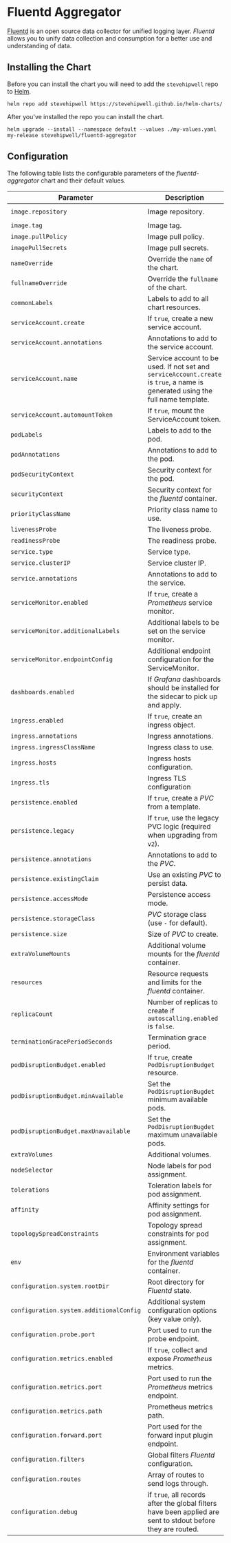 # Fluentd Aggregator

[Fluentd](https://www.fluentd.org/) is an open source data collector for unified logging layer. _Fluentd_ allows you to unify data collection and consumption for a better use and understanding of data.

## Installing the Chart

Before you can install the chart you will need to add the `stevehipwell` repo to [Helm](https://helm.sh/).

```shell
helm repo add stevehipwell https://stevehipwell.github.io/helm-charts/
```

After you've installed the repo you can install the chart.

```shell
helm upgrade --install --namespace default --values ./my-values.yaml my-release stevehipwell/fluentd-aggregator
```

## Configuration

The following table lists the configurable parameters of the _fluentd-aggregator_ chart and their default values.

| Parameter                               | Description                                                                                                                     | Default                                   |
| --------------------------------------- | ------------------------------------------------------------------------------------------------------------------------------- | ----------------------------------------- |
| `image.repository`                      | Image repository.                                                                                                               | `ghcr.io/stevehipwell/fluentd-aggregator` |
| `image.tag`                             | Image tag.                                                                                                                      | `.Chart.AppVersion`                       |
| `image.pullPolicy`                      | Image pull policy.                                                                                                              | `IfNotPresent`                            |
| `imagePullSecrets`                      | Image pull secrets.                                                                                                             | `[]`                                      |
| `nameOverride`                          | Override the `name` of the chart.                                                                                               | `""`                                      |
| `fullnameOverride`                      | Override the `fullname` of the chart.                                                                                           | `""`                                      |
| `commonLabels`                          | Labels to add to all chart resources.                                                                                           | `{}`                                      |
| `serviceAccount.create`                 | If `true`, create a new service account.                                                                                        | `true`                                    |
| `serviceAccount.annotations`            | Annotations to add to the service account.                                                                                      | `{}`                                      |
| `serviceAccount.name`                   | Service account to be used. If not set and `serviceAccount.create` is `true`, a name is generated using the full name template. | `""`                                      |
| `serviceAccount.automountToken`         | If `true`, mount the ServiceAccount token.                                                                                      | `false`                                   |
| `podLabels`                             | Labels to add to the pod.                                                                                                       | `{}`                                      |
| `podAnnotations`                        | Annotations to add to the pod.                                                                                                  | `{}`                                      |
| `podSecurityContext`                    | Security context for the pod.                                                                                                   | `{fsGroup: 2000}`                         |
| `securityContext`                       | Security context for the _fluentd_ container.                                                                                   | `{}`                                      |
| `priorityClassName`                     | Priority class name to use.                                                                                                     | `""`                                      |
| `livenessProbe`                         | The liveness probe.                                                                                                             | See _values.yaml_                         |
| `readinessProbe`                        | The readiness probe.                                                                                                            | See _values.yaml_                         |
| `service.type`                          | Service type.                                                                                                                   | `ClusterIP`                               |
| `service.clusterIP`                     | Service cluster IP.                                                                                                             |                                           |
| `service.annotations`                   | Annotations to add to the service.                                                                                              | `{}`                                      |
| `serviceMonitor.enabled`                | If `true`, create a _Prometheus_ service monitor.                                                                               | `false`                                   |
| `serviceMonitor.additionalLabels`       | Additional labels to be set on the service monitor.                                                                             | `{}`                                      |
| `serviceMonitor.endpointConfig`         | Additional endpoint configuration for the ServiceMonitor.                                                                       | `{}`                                      |
| `dashboards.enabled`                    | If _Grafana_ dashboards should be installed for the sidecar to pick up and apply.                                               | `false`                                   |
| `ingress.enabled`                       | If `true`, create an ingress object.                                                                                            | `false`                                   |
| `ingress.annotations`                   | Ingress annotations.                                                                                                            | `{}`                                      |
| `ingress.ingressClassName`              | Ingress class to use.                                                                                                           | `""`                                      |
| `ingress.hosts`                         | Ingress hosts configuration.                                                                                                    | `[]`                                      |
| `ingress.tls`                           | Ingress TLS configuration                                                                                                       | `[]`                                      |
| `persistence.enabled`                   | If `true`, create a _PVC_ from a template.                                                                                      | `false`                                   |
| `persistence.legacy`                    | If `true`, use the legacy PVC logic (required when upgrading from `v2`).                                                        | `false`                                   |
| `persistence.annotations`               | Annotations to add to the _PVC_.                                                                                                | `{}`                                      |
| `persistence.existingClaim`             | Use an existing _PVC_ to persist data.                                                                                          |                                           |
| `persistence.accessMode`                | Persistence access mode.                                                                                                        | `ReadWriteOnce`                           |
| `persistence.storageClass`              | _PVC_ storage class (use `-` for default).                                                                                      | `standard`                                |
| `persistence.size`                      | Size of _PVC_ to create.                                                                                                        | `8Gi`                                     |
| `extraVolumeMounts`                     | Additional volume mounts for the _fluentd_ container.                                                                           | `[]`                                      |
| `resources`                             | Resource requests and limits for the _fluentd_ container.                                                                       | `{}`                                      |
| `replicaCount`                          | Number of replicas to create if `autoscalling.enabled` is `false`.                                                              | `1`                                       |
| `terminationGracePeriodSeconds`         | Termination grace period.                                                                                                       |                                           |
| `podDisruptionBudget.enabled`           | If `true`, create `PodDisruptionBudget` resource.                                                                               | `{}`                                      |
| `podDisruptionBudget.minAvailable`      | Set the `PodDisruptionBugdet` minimum available pods.                                                                           |                                           |
| `podDisruptionBudget.maxUnavailable`    | Set the `PodDisruptionBugdet` maximum unavailable pods.                                                                         |                                           |
| `extraVolumes`                          | Additional volumes.                                                                                                             | `[]`                                      |
| `nodeSelector`                          | Node labels for pod assignment.                                                                                                 | `{}`                                      |
| `tolerations`                           | Toleration labels for pod assignment.                                                                                           | `[]`                                      |
| `affinity`                              | Affinity settings for pod assignment.                                                                                           | `{}`                                      |
| `topologySpreadConstraints`             | Topology spread constraints for pod assignment.                                                                                 | `{}`                                      |
| `env`                                   | Environment variables for the _fluentd_ container.                                                                              | `[]`                                      |
| `configuration.system.rootDir`          | Root directory for _Fluentd_ state.                                                                                             | `/fluentd/state`                          |
| `configuration.system.additionalConfig` | Additional system configuration options (key value only).                                                                       | `{}`                                      |
| `configuration.probe.port`              | Port used to run the probe endpoint.                                                                                            | `9880`                                    |
| `configuration.metrics.enabled`         | If `true`, collect and expose _Prometheus_ metrics.                                                                             | `true`                                    |
| `configuration.metrics.port`            | Port used to run the _Prometheus_ metrics endpoint.                                                                             | `24231`                                   |
| `configuration.metrics.path`            | Prometheus metrics path.                                                                                                        | `/metrics`                                |
| `configuration.forward.port`            | Port used for the forward input plugin endpoint.                                                                                | `24224`                                   |
| `configuration.filters`                 | Global filters _Fluentd_ configuration.                                                                                         | `""`                                      |
| `configuration.routes`                  | Array of routes to send logs through.                                                                                           | See _values.yaml_                         |
| `configuration.debug`                   | if `true`, all records after the global filters have been applied are sent to stdout before they are routed.                    | `false`                                   |
